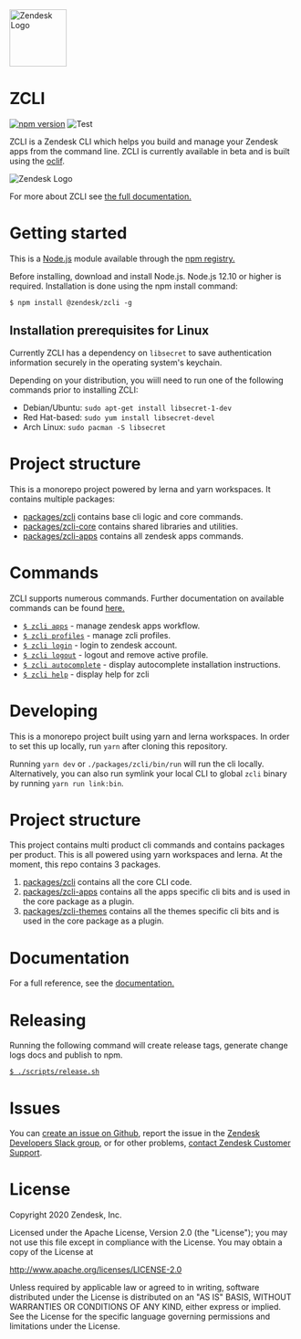 <img src="logo.png" alt="Zendesk Logo" width="100"/>

# ZCLI

[![npm version](https://badge.fury.io/js/%40zendesk%2Fzcli.svg)](https://www.npmjs.com/package/@zendesk/zcli)
![Test](https://github.com/zendesk/zcli/workflows/Test/badge.svg)

ZCLI is a Zendesk CLI which helps you build and manage your Zendesk apps from the command line. ZCLI is currently available in beta and is built using the [oclif](https://github.com/oclif/oclif).

<img src="demo.gif" alt="Zendesk Logo" />

For more about ZCLI see [the full documentation.](/docs)

# Getting started

This is a [Node.js](https://nodejs.org/en/) module available through the [npm registry.](https://www.npmjs.com/package/@zendesk/zcli)

Before installing, download and install Node.js. Node.js 12.10 or higher is required. Installation is done using the npm install command:

```
$ npm install @zendesk/zcli -g
```

## Installation prerequisites for Linux

Currently ZCLI has a dependency on `libsecret` to save authentication information securely in the operating system's keychain.

Depending on your distribution, you wiill need to run one of the following commands prior to installing ZCLI:
- Debian/Ubuntu: `sudo apt-get install libsecret-1-dev`
- Red Hat-based: `sudo yum install libsecret-devel`
- Arch Linux: `sudo pacman -S libsecret`

# Project structure

This is a monorepo project powered by lerna and yarn workspaces. It contains multiple packages:

- [packages/zcli](packages/zcli) contains base cli logic and core commands.
- [packages/zcli-core](packages/zcli-core) contains shared libraries and utilities.
- [packages/zcli-apps](packages/zcli-apps) contains all zendesk apps commands.

# Commands

ZCLI supports numerous commands. Further documentation on available commands can be found [here.](/docs)

- [`$ zcli apps`](/docs/apps.md) - manage zendesk apps workflow.
- [`$ zcli profiles`](/docs/profiles.md) - manage zcli profiles.
- [`$ zcli login`](/docs/login.md) - login to zendesk account.
- [`$ zcli logout`](/docs/logout.md) - logout and remove active profile.
- [`$ zcli autocomplete`](/docs/autocomplete.md) - display autocomplete installation instructions.
- [`$ zcli help`](/docs/help.md) - display help for zcli

# Developing

This is a monorepo project built using yarn and lerna workspaces. In order to set this up locally, run `yarn` after cloning this repository.

Running `yarn dev` or `./packages/zcli/bin/run` will run the cli locally. Alternatively, you can also run symlink your local CLI to global `zcli` binary by running `yarn run link:bin`.

# Project structure

This project contains multi product cli commands and contains packages per product. This is all powered using yarn workspaces and lerna. At the moment, this repo contains 3 packages.

1. [packages/zcli](/packages/zcli) contains all the core CLI code.
2. [packages/zcli-apps](/packages/zcli-apps) contains all the apps specific cli bits and is used in the core package as a plugin.
3. [packages/zcli-themes](/packages/zcli-themes) contains all the themes specific cli bits and is used in the core package as a plugin.

# Documentation

For a full reference, see the [documentation.](/docs)

# Releasing

Running the following command will create release tags, generate change logs docs and publish to npm.

[`$ ./scripts/release.sh`](./scripts/release.sh)

# Issues

You can [create an issue on Github](https://github.com/zendesk/zcli/issues/new), report the issue in the [Zendesk Developers Slack group](https://docs.google.com/forms/d/e/1FAIpQLScm_rDLWwzWnq6PpYWFOR_PwMaSBcaFft-1pYornQtBGAaiJA/viewform), or for other problems, [contact Zendesk Customer Support](https://support.zendesk.com/hc/en-us/articles/360026614173).

# License

Copyright 2020 Zendesk, Inc.

Licensed under the Apache License, Version 2.0 (the "License"); you may not use this file except in compliance with the License.
You may obtain a copy of the License at

http://www.apache.org/licenses/LICENSE-2.0

Unless required by applicable law or agreed to in writing, software distributed under the License is distributed on an "AS IS" BASIS, WITHOUT WARRANTIES OR CONDITIONS OF ANY KIND, either express or implied. See the License for the specific language governing permissions and limitations under the License.
